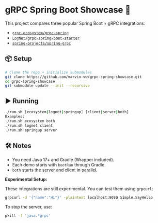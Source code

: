 # gRPC Spring Boot Showcase 🚀

This project compares three popular Spring Boot + gRPC integrations:

- [`grpc-ecosystem/grpc-spring`](https://github.com/grpc-ecosystem/grpc-spring)
- [`LogNet/grpc-spring-boot-starter`](https://github.com/LogNet/grpc-spring-boot-starter)
- [`spring-projects/spring-grpc`](https://github.com/spring-projects/spring-grpc)

## 📦 Setup

```bash
# Clone the repo + initialize submodules
git clone https://github.com/marvin-vw/grpc-spring-showcase.git
cd grpc-spring-showcase
git submodule update --init --recursive
```

## ▶️ Running
```bash
./run.sh [ecosystem|lognet|springup] [client|server|both]
Examples:
./run.sh ecosystem both
./run.sh lognet client
./run.sh springup server
```

## 🛠 Notes
* You need Java 17+ and Gradle (Wrapper included).
* Each demo starts with `bootRun` through Gradle.
* `both` starts the server and client in parallel.

**Experimental Setup:**

These integrations are still experimental. You can test them using `grpcurl`:

```bash
grpcurl -d '{"name":"Hi"}' -plaintext localhost:9090 Simple.SayHello
```

To stop the server, use:

```bash
pkill -f 'java.*grpc'
```